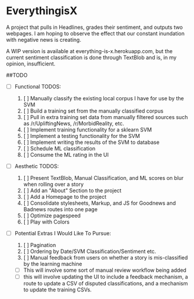 # EverythingisX
A project that pulls in Headlines, grades their sentiment, and outputs two webpages.  I am hoping to observe the effect that our constant inundation with negative news is creating. 

A WIP version is available at everything-is-x.herokuapp.com, but the current sentiment classification is done through TextBlob and is, in my opinion, insufficient.

##TODO
* [ ] Functional TODOS:
  1. [ ] Manually classify the existing local corpus I have for use by the SVM
  1. [ ] Build a training set from the manually classified corpus
  1. [ ] Pull in extra training set data from manually filtered sources such as /r/UpliftingNews, /r/MorbidReality, etc.
  1. [ ] Implement training functionality for a sklearn SVM
  1. [ ] Implement a testing functionality for the SVM
  1. [ ] Implement writing the results of the SVM to database
  1. [ ] Schedule ML classification 
  1. [ ] Consume the ML rating in the UI

* [ ] Aesthetic TODOS:
  1. [ ] Present TextBlob, Manual Classification, and ML scores on blur when rolling over a story
  1. [ ] Add an "About" Section to the project
  1. [ ] Add a Homepage to the project
  1. [ ] Consolidate stylesheets, Markup, and JS for Goodnews and Badnews routes into one page
  1. [ ] Optimize pagespeed
  1. [ ] Play with Colors
* [ ] Potential Extras I Would Like To Pursue:
  1. [ ] Pagination
  1. [ ] Ordering by Date/SVM Classification/Sentiment etc.
  1. [ ] Manual feedback from users on whether a story is mis-classified by the learning machine
    * [ ] This will involve some sort of manual review workflow being added
    * [ ] this will involve updating the UI to include a feedback mechanism, a route to update a CSV of disputed classifications, and a mechanism to update the training CSVs. 
